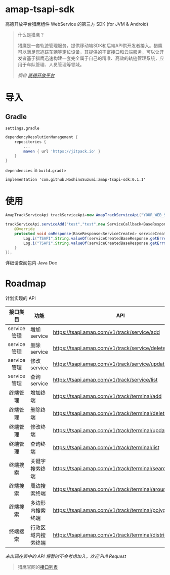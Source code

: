# amap-tsapi-sdk

高德开放平台猎鹰组件 WebService 的第三方 SDK (for JVM & Android)

> 什么是猎鹰？
>
> 猎鹰是一套轨迹管理服务，提供移动端SDK和后端API供开发者接入。猎鹰可以满足您追踪车辆等定位设备，其提供的丰富接口和云端服务，可以让开发者基于猎鹰迅速构建一套完全属于自己的精准、高效的轨迹管理系统，应用于车队管理、人员管理等领域。
>
> *摘自 [高德开放平台](https://lbs.amap.com/api/track/summary)*

# 导入

## Gradle

`settings.gradle`

```gradle
dependencyResolutionManagement {
    repositories {
        ...
        maven { url 'https://jitpack.io' }
    }
}
```

`dependencies` in `build.gradle`

```dsl
implementation 'com.github.HoshinoSuzumi:amap-tsapi-sdk:0.1.1'
```

# 使用

```java
AmapTrackServiceApi trackServiceApi=new AmapTrackServiceApi("YOUR_WEB_SERVICE_KEY");

trackServiceApi.serviceAdd("test","test",new ServiceCallback<BaseResponse<ServiceCreated>>(){
    @Override
    protected void onResponse(BaseResponse<ServiceCreated> serviceCreatedBaseResponse){
        Log.i("TSAPI",String.valueOf(serviceCreatedBaseResponse.getErrcode()));
        Log.i("TSAPI",String.valueOf(serviceCreatedBaseResponse.getErrmsg()));
    }
});
```

详细请查阅包内 Java Doc

# Roadmap

计划实现的 API

|   接口类目    | 功能        | API                                                     | 实现  | 实例方法            |
|:---------:|-----------|---------------------------------------------------------|:---:|-----------------|
| service管理 | 增加service | https://tsapi.amap.com/v1/track/service/add             |  √  | serviceAdd()    |
| service管理 | 删除service | https://tsapi.amap.com/v1/track/service/delete          |  √  | serviceDelete() |
| service管理 | 修改service | https://tsapi.amap.com/v1/track/service/update          |  √  | serviceUpdate() |
| service管理 | 查询service | https://tsapi.amap.com/v1/track/service/list            |  √  | serviceList()   |
|   终端管理    | 增加终端      | https://tsapi.amap.com/v1/track/terminal/add            |     |                 |
|   终端管理    | 删除终端      | https://tsapi.amap.com/v1/track/terminal/delete         |     |                 |
|   终端管理    | 修改终端      | https://tsapi.amap.com/v1/track/terminal/update         |     |                 |
|   终端管理    | 查询终端      | https://tsapi.amap.com/v1/track/terminal/list           |     |                 |
|   终端搜索    | 关键字搜索终端   | https://tsapi.amap.com/v1/track/terminal/search         |     |                 |
|   终端搜索    | 周边搜索终端    | https://tsapi.amap.com/v1/track/terminal/aroundsearch   |     |                 |
|   终端搜索    | 多边形内搜索终端  | https://tsapi.amap.com/v1/track/terminal/polygonsearch  |     |                 |
|   终端搜索    | 行政区域内搜索终端 | https://tsapi.amap.com/v1/track/terminal/districtsearch |     |                 |

*未出现在表中的 API 将暂时不会考虑加入，欢迎 Pull Request*

> 猎鹰官网的[接口列表](https://lbs.amap.com/api/track/lieying-rumen#api_list)
